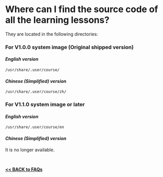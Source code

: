 # Where can I find the source code of all the learning lessons?

They are located in the following directories:  

### For V1.0.0 system image (Original shipped version)

#### *English version*  
`/usr/share/.user/course/`  

#### *Chinese (Simplified) version*  
`/usr/share/.user/course/zh/`  


### For V1.1.0 system image or later

#### *English version*  
`/usr/share/.user/course/en`  

#### *Chinese (Simplified) version*  
It is no longer available.

<br>

[**<< BACK to FAQs**](./TOC-FAQ.md#frequently-asked-questions)

